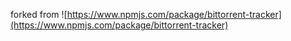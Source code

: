 forked from ![https://www.npmjs.com/package/bittorrent-tracker](https://www.npmjs.com/package/bittorrent-tracker)